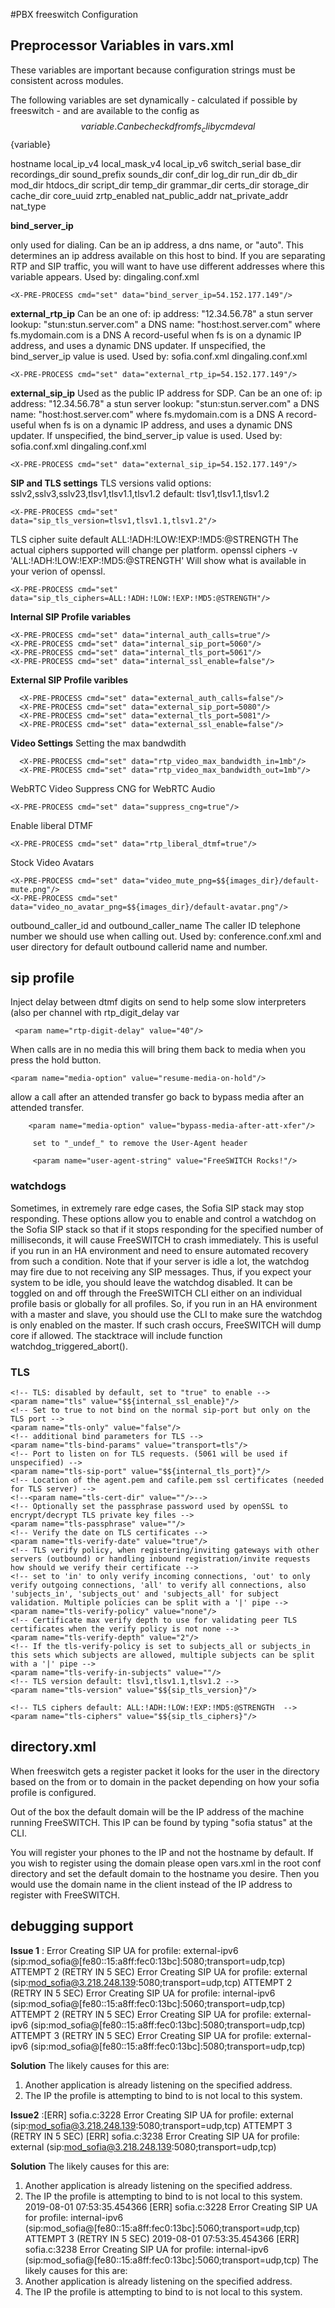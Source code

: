 #PBX freeswitch Configuration 

## Preprocessor Variables in vars.xml

These variables are important because  configuration strings must be consistent across modules.


The following variables are set dynamically - calculated if possible by freeswitch - and are available to the config as $${variable}.  Can be checkd from fs_cli by cmd eval $${variable}

hostname
local_ip_v4
local_mask_v4
local_ip_v6
switch_serial
base_dir
recordings_dir
sound_prefix
sounds_dir
conf_dir
log_dir
run_dir
db_dir
mod_dir
htdocs_dir
script_dir
temp_dir
grammar_dir
certs_dir
storage_dir
cache_dir
core_uuid
zrtp_enabled
nat_public_addr
nat_private_addr
nat_type


**bind_server_ip**

only used for dialing. Can be an ip address, a dns name, or "auto".
This determines an ip address available on this host to bind.
If you are separating RTP and SIP traffic, you will want to have use different addresses where this variable appears.
Used by: dingaling.conf.xml
```
<X-PRE-PROCESS cmd="set" data="bind_server_ip=54.152.177.149"/>
```

**external_rtp_ip**
       Can be an one of:
           ip address: "12.34.56.78"
           a stun server lookup: "stun:stun.server.com"
           a DNS name: "host:host.server.com"
       where fs.mydomain.com is a DNS A record-useful when fs is on
       a dynamic IP address, and uses a dynamic DNS updater.
       If unspecified, the bind_server_ip value is used.
       Used by: sofia.conf.xml dingaling.conf.xml
```
<X-PRE-PROCESS cmd="set" data="external_rtp_ip=54.152.177.149"/>
```

**external_sip_ip**
      Used as the public IP address for SDP.
       Can be an one of:
           ip address: "12.34.56.78"
           a stun server lookup: "stun:stun.server.com"
           a DNS name: "host:host.server.com"
       where fs.mydomain.com is a DNS A record-useful when fs is on
       a dynamic IP address, and uses a dynamic DNS updater.
       If unspecified, the bind_server_ip value is used.
       Used by: sofia.conf.xml dingaling.conf.xml
```
<X-PRE-PROCESS cmd="set" data="external_sip_ip=54.152.177.149"/>
```

**SIP and TLS settings**
TLS versions
valid options: sslv2,sslv3,sslv23,tlsv1,tlsv1.1,tlsv1.2
default: tlsv1,tlsv1.1,tlsv1.2
```
<X-PRE-PROCESS cmd="set" data="sip_tls_version=tlsv1,tlsv1.1,tlsv1.2"/>
```
TLS cipher suite 
default ALL:!ADH:!LOW:!EXP:!MD5:@STRENGTH
The actual ciphers supported will change per platform.
openssl ciphers -v 'ALL:!ADH:!LOW:!EXP:!MD5:@STRENGTH'
Will show what is available in your verion of openssl.
```
<X-PRE-PROCESS cmd="set" data="sip_tls_ciphers=ALL:!ADH:!LOW:!EXP:!MD5:@STRENGTH"/>
```

**Internal SIP Profile variables**
```
<X-PRE-PROCESS cmd="set" data="internal_auth_calls=true"/>
<X-PRE-PROCESS cmd="set" data="internal_sip_port=5060"/>
<X-PRE-PROCESS cmd="set" data="internal_tls_port=5061"/>
<X-PRE-PROCESS cmd="set" data="internal_ssl_enable=false"/>
```

**External SIP Profile varibles**
```
  <X-PRE-PROCESS cmd="set" data="external_auth_calls=false"/>
  <X-PRE-PROCESS cmd="set" data="external_sip_port=5080"/>
  <X-PRE-PROCESS cmd="set" data="external_tls_port=5081"/>
  <X-PRE-PROCESS cmd="set" data="external_ssl_enable=false"/>
````

**Video Settings**
Setting the max bandwdith
```
  <X-PRE-PROCESS cmd="set" data="rtp_video_max_bandwidth_in=1mb"/>
  <X-PRE-PROCESS cmd="set" data="rtp_video_max_bandwidth_out=1mb"/>
```
WebRTC Video 
Suppress CNG for WebRTC Audio
```
<X-PRE-PROCESS cmd="set" data="suppress_cng=true"/>
```
Enable liberal DTMF
```
<X-PRE-PROCESS cmd="set" data="rtp_liberal_dtmf=true"/>
```  
Stock Video Avatars
```
<X-PRE-PROCESS cmd="set" data="video_mute_png=$${images_dir}/default-mute.png"/>
<X-PRE-PROCESS cmd="set" data="video_no_avatar_png=$${images_dir}/default-avatar.png"/>
```


outbound_caller_id and outbound_caller_name
       The caller ID telephone number we should use when calling out.
       Used by: conference.conf.xml and user directory for default
       outbound callerid name and number.

  <X-PRE-PROCESS cmd="set" data="outbound_caller_name=FreeSWITCH"/>
  <X-PRE-PROCESS cmd="set" data="outbound_caller_id=0000000000"/>


## sip profile 

Inject delay between dtmf digits on send to help some slow interpreters (also per channel with rtp_digit_delay var
```
 <param name="rtp-digit-delay" value="40"/>
```
When calls are in no media this will bring them back to media when you press the hold button.
```
<param name="media-option" value="resume-media-on-hold"/>
```

allow a call after an attended transfer go back to
        bypass media after an attended transfer.

        <param name="media-option" value="bypass-media-after-att-xfer"/>

         set to "_undef_" to remove the User-Agent header

         <param name="user-agent-string" value="FreeSWITCH Rocks!"/>

### watchdogs 

 Sometimes, in extremely rare edge cases, the Sofia SIP stack may stop
        responding. These options allow you to enable and control a watchdog
        on the Sofia SIP stack so that if it stops responding for the
        specified number of milliseconds, it will cause FreeSWITCH to crash
        immediately. This is useful if you run in an HA environment and
        need to ensure automated recovery from such a condition. Note that if
        your server is idle a lot, the watchdog may fire due to not receiving
        any SIP messages. Thus, if you expect your system to be idle, you
        should leave the watchdog disabled. It can be toggled on and off
        through the FreeSWITCH CLI either on an individual profile basis or
        globally for all profiles. So, if you run in an HA environment with a
        master and slave, you should use the CLI to make sure the watchdog is
        only enabled on the master.
        If such crash occurs, FreeSWITCH will dump core if allowed. The
        stacktrace will include function watchdog_triggered_abort().
    <param name="watchdog-enabled" value="no"/>
    <param name="watchdog-step-timeout" value="30000"/>
    <param name="watchdog-event-timeout" value="30000"/>

### TLS

    <!-- TLS: disabled by default, set to "true" to enable -->
    <param name="tls" value="$${internal_ssl_enable}"/>
    <!-- Set to true to not bind on the normal sip-port but only on the TLS port -->
    <param name="tls-only" value="false"/>
    <!-- additional bind parameters for TLS -->
    <param name="tls-bind-params" value="transport=tls"/>
    <!-- Port to listen on for TLS requests. (5061 will be used if unspecified) -->
    <param name="tls-sip-port" value="$${internal_tls_port}"/>
    <!-- Location of the agent.pem and cafile.pem ssl certificates (needed for TLS server) -->
    <!--<param name="tls-cert-dir" value=""/>-->
    <!-- Optionally set the passphrase password used by openSSL to encrypt/decrypt TLS private key files -->
    <param name="tls-passphrase" value=""/>
    <!-- Verify the date on TLS certificates -->
    <param name="tls-verify-date" value="true"/>
    <!-- TLS verify policy, when registering/inviting gateways with other servers (outbound) or handling inbound registration/invite requests how should we verify their certificate -->
    <!-- set to 'in' to only verify incoming connections, 'out' to only verify outgoing connections, 'all' to verify all connections, also 'subjects_in', 'subjects_out' and 'subjects_all' for subject validation. Multiple policies can be split with a '|' pipe -->
    <param name="tls-verify-policy" value="none"/>
    <!-- Certificate max verify depth to use for validating peer TLS certificates when the verify policy is not none -->
    <param name="tls-verify-depth" value="2"/>
    <!-- If the tls-verify-policy is set to subjects_all or subjects_in this sets which subjects are allowed, multiple subjects can be split with a '|' pipe -->
    <param name="tls-verify-in-subjects" value=""/>
    <!-- TLS version default: tlsv1,tlsv1.1,tlsv1.2 -->
    <param name="tls-version" value="$${sip_tls_version}"/>

    <!-- TLS ciphers default: ALL:!ADH:!LOW:!EXP:!MD5:@STRENGTH  -->
    <param name="tls-ciphers" value="$${sip_tls_ciphers}"/>

## directory.xml

When freeswitch gets a register packet it looks for the user in the directory based on the from or to domain in the packet depending on how your sofia profile is configured.  

Out of the box the default domain will be the IP address of the machine running FreeSWITCH.  This IP can be found by typing "sofia status" at the CLI.  

You will register your phones to the IP and not the hostname by default.
    If you wish to register using the domain please open vars.xml in the root conf
    directory and set the default domain to the hostname you desire.  Then you would
    use the domain name in the client instead of the IP address to register
    with FreeSWITCH.

## debugging support 

**Issue 1** : Error Creating SIP UA for profile: external-ipv6 (sip:mod_sofia@[fe80::15:a8ff:fec0:13bc]:5080;transport=udp,tcp) ATTEMPT 2 (RETRY IN 5 SEC)
Error Creating SIP UA for profile: external (sip:mod_sofia@3.218.248.139:5080;transport=udp,tcp) ATTEMPT 2 (RETRY IN 5 SEC)
Error Creating SIP UA for profile: internal-ipv6 (sip:mod_sofia@[fe80::15:a8ff:fec0:13bc]:5060;transport=udp,tcp) ATTEMPT 2 (RETRY IN 5 SEC)
Error Creating SIP UA for profile: external-ipv6 (sip:mod_sofia@[fe80::15:a8ff:fec0:13bc]:5080;transport=udp,tcp) ATTEMPT 3 (RETRY IN 5 SEC)
Error Creating SIP UA for profile: external-ipv6 (sip:mod_sofia@[fe80::15:a8ff:fec0:13bc]:5080;transport=udp,tcp)

**Solution** The likely causes for this are:
1) Another application is already listening on the specified address.
2) The IP the profile is attempting to bind to is not local to this system.


**Issue2** :[ERR] sofia.c:3228 Error Creating SIP UA for profile: external (sip:mod_sofia@3.218.248.139:5080;transport=udp,tcp) ATTEMPT 3 (RETRY IN 5 SEC)
[ERR] sofia.c:3238 Error Creating SIP UA for profile: external (sip:mod_sofia@3.218.248.139:5080;transport=udp,tcp)

**Solution** The likely causes for this are:
1) Another application is already listening on the specified address.
2) The IP the profile is attempting to bind to is not local to this system.
2019-08-01 07:53:35.454366 [ERR] sofia.c:3228 Error Creating SIP UA for profile: internal-ipv6 (sip:mod_sofia@[fe80::15:a8ff:fec0:13bc]:5060;transport=udp,tcp) ATTEMPT 3 (RETRY IN 5 SEC)
2019-08-01 07:53:35.454366 [ERR] sofia.c:3238 Error Creating SIP UA for profile: internal-ipv6 (sip:mod_sofia@[fe80::15:a8ff:fec0:13bc]:5060;transport=udp,tcp)
The likely causes for this are:
1) Another application is already listening on the specified address.
2) The IP the profile is attempting to bind to is not local to this system.


